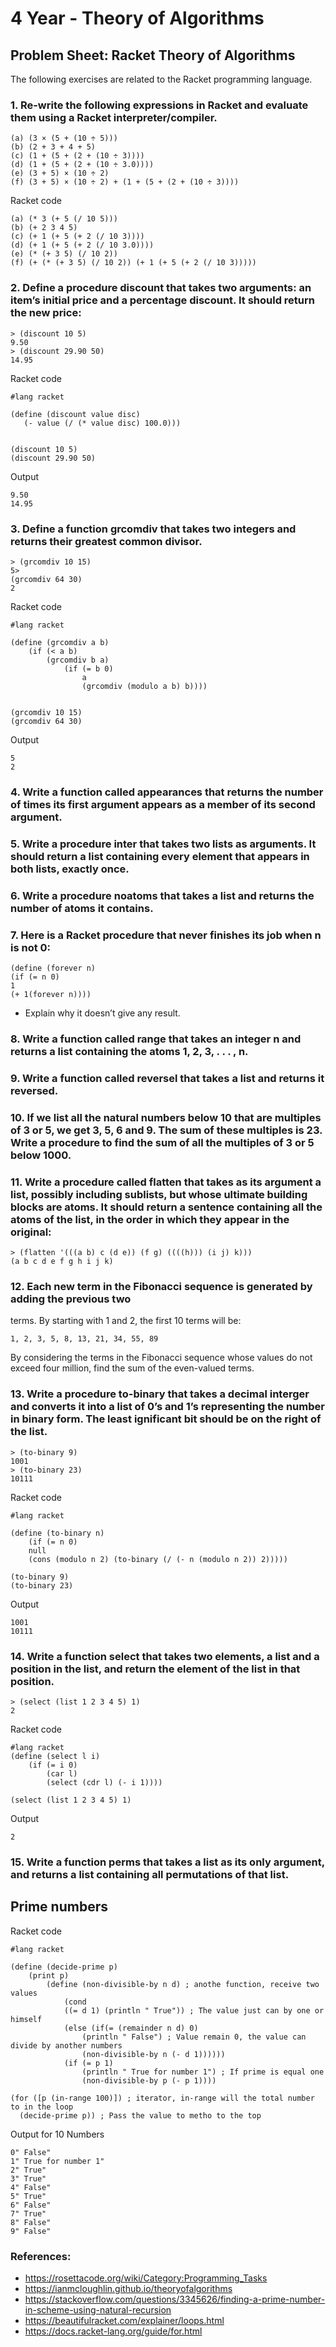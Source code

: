 # 4 Year - Theory of Algorithms


## Problem Sheet: Racket Theory of Algorithms
The following exercises are related to the Racket programming language.

### 1. Re-write the following expressions in Racket and evaluate them using a Racket interpreter/compiler.
```
(a) (3 × (5 + (10 ÷ 5)))
(b) (2 + 3 + 4 + 5)
(c) (1 + (5 + (2 + (10 ÷ 3))))
(d) (1 + (5 + (2 + (10 ÷ 3.0))))
(e) (3 + 5) × (10 ÷ 2)
(f) (3 + 5) × (10 ÷ 2) + (1 + (5 + (2 + (10 ÷ 3))))
```

 Racket code
```racket
(a) (* 3 (+ 5 (/ 10 5)))
(b) (+ 2 3 4 5)
(c) (+ 1 (+ 5 (+ 2 (/ 10 3))))
(d) (+ 1 (+ 5 (+ 2 (/ 10 3.0))))
(e) (* (+ 3 5) (/ 10 2))
(f) (+ (* (+ 3 5) (/ 10 2)) (+ 1 (+ 5 (+ 2 (/ 10 3)))))
```

### 2. Define a procedure discount that takes two arguments: an item’s initial price and a percentage discount. It should return the new price:

```
> (discount 10 5)
9.50
> (discount 29.90 50)
14.95
```

Racket code
```racket
#lang racket

(define (discount value disc)
   (- value (/ (* value disc) 100.0)))


(discount 10 5)
(discount 29.90 50)
```
Output
```
9.50
14.95
```

### 3. Define a function grcomdiv that takes two integers and returns their greatest common divisor.
```
> (grcomdiv 10 15)
5>
(grcomdiv 64 30)
2
```
Racket code
```racket
#lang racket

(define (grcomdiv a b)
    (if (< a b)
        (grcomdiv b a)
            (if (= b 0)
                a
                (grcomdiv (modulo a b) b))))


(grcomdiv 10 15)
(grcomdiv 64 30)
```
Output
```
5
2
```

### 4. Write a function called appearances that returns the number of times its first argument appears as a member of its second argument.

### 5. Write a procedure inter that takes two lists as arguments. It should return a list containing every element that appears in both lists, exactly once.

### 6. Write a procedure noatoms that takes a list and returns the number of atoms it contains.

### 7. Here is a Racket procedure that never finishes its job when n is not 0:
```
(define (forever n)
(if (= n 0)
1 
(+ 1(forever n))))
```
- Explain why it doesn’t give any result.

### 8. Write a function called range that takes an integer n and returns a list containing the atoms 1, 2, 3, . . . , n.

### 9. Write a function called reversel that takes a list and returns it reversed.


### 10. If we list all the natural numbers below 10 that are multiples of 3 or 5, we get 3, 5, 6 and 9. The sum of these multiples is 23. Write a procedure to find the sum of all the multiples of 3 or 5 below 1000.

### 11. Write a procedure called flatten that takes as its argument a list, possibly including sublists, but whose ultimate building blocks are atoms. It should return a sentence containing all the atoms of the list, in the order in which they appear in the original:
```
> (flatten '(((a b) c (d e)) (f g) ((((h))) (i j) k)))
(a b c d e f g h i j k)
```

### 12. Each new term in the Fibonacci sequence is generated by adding the previous two
terms. By starting with 1 and 2, the first 10 terms will be:

```
1, 2, 3, 5, 8, 13, 21, 34, 55, 89
```
By considering the terms in the Fibonacci sequence whose values do not exceed four
million, find the sum of the even-valued terms.

### 13. Write a procedure to-binary that takes a decimal interger and converts it into a list of 0’s and 1’s representing the number in binary form. The least ignificant bit should be on the right of the list.

```
> (to-binary 9)
1001
> (to-binary 23)
10111
```
Racket code
```racket
#lang racket

(define (to-binary n)
    (if (= n 0)
    null
    (cons (modulo n 2) (to-binary (/ (- n (modulo n 2)) 2)))))

(to-binary 9)
(to-binary 23)
```
Output
```
1001
10111
```

### 14. Write a function select that takes two elements, a list and a position in the list, and return the element of the list in that position.
```
> (select (list 1 2 3 4 5) 1)
2
```
Racket code
```racket
#lang racket
(define (select l i)
    (if (= i 0)
        (car l)
        (select (cdr l) (- i 1))))

(select (list 1 2 3 4 5) 1)
```
Output
```
2
```

### 15. Write a function perms that takes a list as its only argument, and returns a list containing all permutations of that list.


## Prime numbers

Racket code
```racket
#lang racket

(define (decide-prime p) 
    (print p)
        (define (non-divisible-by n d) ; anothe function, receive two values
            (cond
            ((= d 1) (println " True")) ; The value just can by one or himself
            (else (if(= (remainder n d) 0) 
                (println " False") ; Value remain 0, the value can divide by another numbers
                (non-divisible-by n (- d 1)))))) 
            (if (= p 1)
                (println " True for number 1") ; If prime is equal one
                (non-divisible-by p (- p 1))))

(for ([p (in-range 100)]) ; iterator, in-range will the total number to in the loop
  (decide-prime p)) ; Pass the value to metho to the top
```
Output for 10 Numbers
```
0" False"
1" True for number 1"
2" True"
3" True"
4" False"
5" True"
6" False"
7" True"
8" False"
9" False"
```

### References: 
- https://rosettacode.org/wiki/Category:Programming_Tasks
- https://ianmcloughlin.github.io/theoryofalgorithms
- https://stackoverflow.com/questions/3345626/finding-a-prime-number-in-scheme-using-natural-recursion
- https://beautifulracket.com/explainer/loops.html
- https://docs.racket-lang.org/guide/for.html